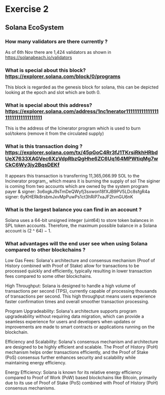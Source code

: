 # Exercise 2

## Solana EcoSystem

### How many validators are there currently ?
As of 6th Nov there are 1,424 validators as shown in https://solanabeach.io/validators

### What is special about this block? https://explorer.solana.com/block/0/programs
This block is regarded as the genesis block for solana, this can be depicted looking at the epoch and slot which are both 0.



### What is special about this address? https://explorer.solana.com/address/1nc1nerator11111111111111111111111111111111
This is the address of the Icinerator program which is used to burn sol/tokens (remove it from the circulated supply)


### What is this transaction doing ? https://explorer.solana.com/tx/45pGoC4Rr3fJ1TKrsiRkhHRbdUeX7633XAGVec6XzVdpRbzQgHhe6ZC6Uq164MPWtiqMg7wCkC6Wy3jy2BqsDEKf
It appears this transaction is transferring 11,365,066.99 SOL to the Incinerator program,, which means it is burning the supply of sol
The siginer is coming from two accounts which are owned by the system program
payer & signer: 3o6xgkJ9sTmDeQWyfj3sxwon18fXJB9PV5LDc8sfgR4a
signer: 6yKHERk8rsbmJxvMpPuwPs1ct3hRiP7xaJF2tvnGU6nK


### What is the largest balance you can find in an account ?
Solana uses a 64-bit unsigned integer (uint64) to store token balances in SPL token accounts. Therefore, the maximum possible balance in a Solana account is (2 ^ 64) − 1.

### What advantages will the end user see when using Solana compared to other blockchains ?
Low Gas Fees: Solana's architecture and consensus mechanism (Proof of History combined with Proof of Stake) allow for transactions to be processed quickly and efficiently, typically resulting in lower transaction fees compared to some other blockchains.

High Throughput: Solana is designed to handle a high volume of transactions per second (TPS), currently capable of processing thousands of transactions per second. This high throughput means users experience faster confirmation times and overall smoother transaction processing.

Program Upgradeability: Solana's architecture supports program upgradeability without requiring data migration, which can provide a seamless experience for users and developers when updates or improvements are made to smart contracts or applications running on the blockchain.

Efficiency and Scalability: Solana's consensus mechanism and architecture are designed to be highly efficient and scalable. The Proof of History (PoH) mechanism helps order transactions efficiently, and the Proof of Stake (PoS) consensus further enhances security and scalability while maintaining energy efficiency.

Energy Efficiency: Solana is known for its relative energy efficiency compared to Proof of Work (PoW) based blockchains like Bitcoin, primarily due to its use of Proof of Stake (PoS) combined with Proof of History (PoH) consensus mechanisms.